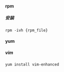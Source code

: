 #### rpm

##### 安装

```shell
rpm -ivh {rpm_file}
```

#### yum

##### vim

```shell
yum install vim-enhanced
```



